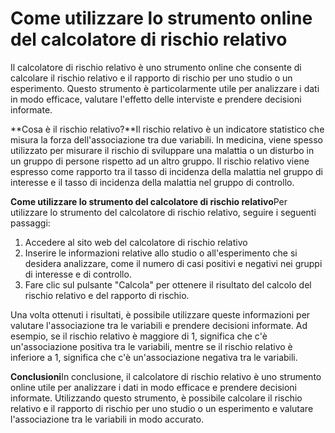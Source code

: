 Come utilizzare lo strumento online del calcolatore di rischio relativo
=======================================================================

Il calcolatore di rischio relativo è uno strumento online che consente di calcolare il rischio relativo e il rapporto di rischio per uno studio o un esperimento. Questo strumento è particolarmente utile per analizzare i dati in modo efficace, valutare l'effetto delle interviste e prendere decisioni informate.

**Cosa è il rischio relativo?**Il rischio relativo è un indicatore statistico che misura la forza dell'associazione tra due variabili. In medicina, viene spesso utilizzato per misurare il rischio di sviluppare una malattia o un disturbo in un gruppo di persone rispetto ad un altro gruppo. Il rischio relativo viene espresso come rapporto tra il tasso di incidenza della malattia nel gruppo di interesse e il tasso di incidenza della malattia nel gruppo di controllo.

**Come utilizzare lo strumento del calcolatore di rischio relativo**Per utilizzare lo strumento del calcolatore di rischio relativo, seguire i seguenti passaggi:

1. Accedere al sito web del calcolatore di rischio relativo
2. Inserire le informazioni relative allo studio o all'esperimento che si desidera analizzare, come il numero di casi positivi e negativi nei gruppi di interesse e di controllo.
3. Fare clic sul pulsante "Calcola" per ottenere il risultato del calcolo del rischio relativo e del rapporto di rischio.

Una volta ottenuti i risultati, è possibile utilizzare queste informazioni per valutare l'associazione tra le variabili e prendere decisioni informate. Ad esempio, se il rischio relativo è maggiore di 1, significa che c'è un'associazione positiva tra le variabili, mentre se il rischio relativo è inferiore a 1, significa che c'è un'associazione negativa tra le variabili.

**Conclusioni**In conclusione, il calcolatore di rischio relativo è uno strumento online utile per analizzare i dati in modo efficace e prendere decisioni informate. Utilizzando questo strumento, è possibile calcolare il rischio relativo e il rapporto di rischio per uno studio o un esperimento e valutare l'associazione tra le variabili in modo accurato.